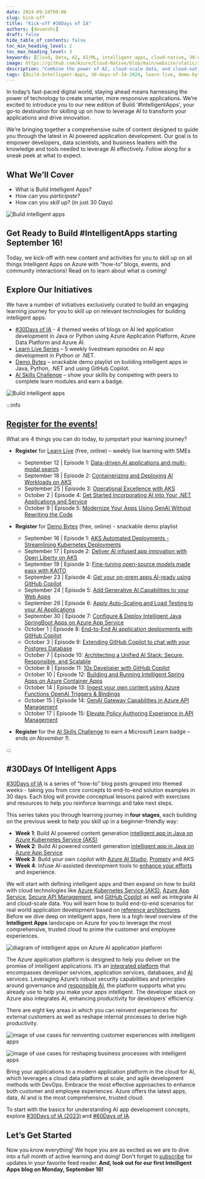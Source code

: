 ```yaml
---
date: 2024-09-10T09:00
slug: kick-off
title: "Kick-off #30Days of IA"
authors: [devanshi]
draft: false
hide_table_of_contents: false
toc_min_heading_level: 2
toc_max_heading_level: 3
keywords: [Cloud, Data, AI, AI/ML, intelligent apps, cloud-native, 30-days-2024, 30-days, enterprise apps, digital experiences, app modernization, serverless, ai apps]
image: https://github.com/Azure/Cloud-Native/blob/main/website/static/img/ogImage.png
description: "Combine the power of AI, cloud-scale data, and cloud-native app development to create highly differentiated digital experiences. Develop adaptive, responsive, and personalized experiences by building and modernizing intelligent applications with Azure." 
tags: [Build-Intelligent-Apps, 30-days-of-IA-2024, learn-live, demo-bytes, community-gallery, azure-kubernetes-service, azure-functions, azure-openai, azure-container-apps, azure-cosmos-db, github-copilot, github-codespaces, github-actions]
---
```


<head> 
  <meta property="og:url" content="https://azure.github.io/cloud-native/30-days-of-ia-2024/kick-off"/>
  <meta property="og:type" content="website"/>
  <meta property="og:title" content="Build Intelligent Apps | AI Apps on Azure"/>
  <meta property="og:description" content="Join us on a learning journey to build intelligent apps on Azure. Read all about the upcoming #BuildIntelligentApps initiative on this post!"/>
  <meta property="og:image" content="https://github.com/Azure/Cloud-Native/blob/main/website/static/img/ogImage.png"/>
  <meta name="twitter:url" content="https://azure.github.io/Cloud-Native/30-days-of-ia-2024/kick-off" />
  <meta name="twitter:title" content="Build Intelligent Apps | AI Apps on Azure" />
  <meta name="twitter:description" content="Join us on a learning journey to build intelligent apps on Azure. Read all about the upcoming #BuildIntelligentApps initiative on this post!" />
  <meta name="twitter:image" content="https://azure.github.io/Cloud-Native/img/ogImage.png" />
  <meta name="twitter:card" content="summary_large_image" />
  <meta name="twitter:creator" content="@devanshidiaries" />
  <link rel="canonical" href="https://azure.github.io/Cloud-Native/30-days-of-ia-2024/kick-off" />
</head>

<!-- End METADATA -->

In today’s fast-paced digital world, staying ahead means harnessing the power of technology to create smarter, more responsive applications. We’re excited to introduce you to our new edition of Build '#IntelligentApps', your go-to destination for skilling up on how to leverage AI to transform your applications and drive innovation.

We’re bringing together a comprehensive suite of content designed to guide you through the latest in AI powered application development. Our goal is to empower developers, data scientists, and business leaders with the knowledge and tools needed to leverage AI effectively. Follow along for a sneak peek at what to expect.

## What We’ll Cover

* What is Build Intelligent Apps?
* How can you *participate*?
* How can you *skill up*? (in just 30 Days)

![Build intelligent apps](../../static/img/30-days-of-ia-2024/30-days-of-ia-2024-build-ia-banner.jpg)

## Get Ready to Build #IntelligentApps starting September 16!

Today, we kick-off with new content and activities for you to skill up on all things Intelligent Apps on Azure with “how-to” blogs, events, and community interactions! Read on to learn about what is coming!

## Explore Our Initiatives

We have a number of initiatives exclusively curated to build an engaging learning journey for you to skill up on relevant technologies for building intelligent apps.

* [#30Days of IA](https://azure.github.io/Cloud-Native/30-days-of-ia-2024) - 4 themed weeks of blogs on AI led application development in Java or Python using Azure Application Platform, Azure Data Platform and Azure AI.
* [Learn Live Series](https://aka.ms/FallForIA/LearnLive) – 5 weekly livestream episodes on AI app development in Python or .NET.
* [Demo Bytes](https://azure.github.io/Cloud-Native/Build-IA/DemoBytes) – snackable demo playlist on building intelligent apps in Java, Python, .NET and using GitHub Copilot.
* [AI Skills Challenge](https://aka.ms/build-ia/csc) – show your skills by competing with peers to complete learn modules and earn a badge.

![Build intelligent apps](../../static/img/30-days-of-ia-2024/blogs/2024-09-10/30-days-of-ia-2024-cloud-skills-modules.jpg)

:::info

## [Register for the events!](https://aka.ms/bia/events?ocid=biafy25h1_30daysofia_webpage_azuremktg)

What are 4 things you can do today, to jumpstart your learning journey?

* **Register**  for [Learn Live](https://aka.ms/bia/events?ocid=biafy25h1_30daysofia_webpage_azuremktg) (free, online) – weekly live learning with SMEs
  * September 12 | Episode 1: [Data-driven AI applications and multi-modal search](https://developer.microsoft.com/reactor/events/23495/?ocid=biafy25h1_30daysofia_webpage_azuremktg)
  * September 18 | Episode 2: [Containerizing and Deploying AI Workloads on AKS](https://developer.microsoft.com/reactor/events/23702/?ocid=biafy25h1_30daysofia_webpage_azuremktg)
  * September 25 | Episode 3: [Operational Excellence with AKS](https://developer.microsoft.com/reactor/events/23497/?ocid=biafy25h1_30daysofia_webpage_azuremktg)
  * October 2 | Episode 4: [Get Started Incorporating AI into Your .NET Applications and Service](https://developer.microsoft.com/reactor/events/23656/?ocid=biafy25h1_30daysofia_webpage_azuremktg)
  * October 9 | Episode 5: [Modernize Your Apps Using GenAI Without Rewriting the Code](https://developer.microsoft.com/reactor/events/23657/?ocid=biafy25h1_30daysofia_webpage_azuremktg)

* **Register** for [Demo Bytes](https://aka.ms/bia/events?ocid=biafy25h1_30daysofia_webpage_azuremktg) (free, online) - snackable demo playlist
  * September 16 | Episode 1: [AKS Automated Deployments - Streamlining Kubernetes Deployments](https://developer.microsoft.com/reactor/events/23702/?ocid=biafy25h1_30daysofia_webpage_azuremktg)
  * September 17 | Episode 2: [Deliver AI infused app innovation with Open Liberty on AKS](https://developer.microsoft.com/reactor/events/23587/?ocid=biafy25h1_30daysofia_webpage_azuremktg)
  * September 19 | Episode 3: [Fine-tuning open-source models made easy with KAITO](https://developer.microsoft.com/reactor/events/23697/?ocid=biafy25h1_30daysofia_webpage_azuremktg)
  * September 23 | Episode 4: [Get your on-prem apps AI-ready using GitHub Copilot](https://developer.microsoft.com/reactor/events/23588/?ocid=biafy25h1_30daysofia_webpage_azuremktg)
  * September 24 | Episode 5: [Add Generative AI Capabilities to your Web Apps](https://developer.microsoft.com/reactor/events/23590/?ocid=biafy25h1_30daysofia_webpage_azuremktg)
  * September 26 | Episode 6: [Apply Auto-Scaling and Load Testing to your AI Applications](https://developer.microsoft.com/reactor/events/23592/?ocid=biafy25h1_30daysofia_webpage_azuremktg)
  * September 30 | Episode 7: [Configure & Deploy Intelligent Java SpringBoot Apps on Azure App Service](https://developer.microsoft.com/reactor/events/23593/?ocid=biafy25h1_30daysofia_webpage_azuremktg)
  * October 1 | Episode 8: [End-to-End AI application deployments with GitHub Copilot](https://developer.microsoft.com/reactor/events/23594/?ocid=biafy25h1_30daysofia_webpage_azuremktg)
  * October 3 | Episode 9: [Extending GitHub Copilot to chat with your Postgres Database](https://developer.microsoft.com/reactor/events/23595/?ocid=biafy25h1_30daysofia_webpage_azuremktg)
  * October 7 | Episode 10: [Architecting a Unified AI Stack: Secure, Responsible, and Scalable](https://developer.microsoft.com/reactor/events/23596/?ocid=biafy25h1_30daysofia_webpage_azuremktg)
  * October 8 | Episode 11: [10x Developer with GitHub Copilot](https://developer.microsoft.com/reactor/events/23597/?ocid=biafy25h1_30daysofia_webpage_azuremktg)
  * October 10 | Episode 12: [Building and Running Intelligent Spring Apps on Azure Container Apps](https://developer.microsoft.com/reactor/events/23598/?ocid=biafy25h1_30daysofia_webpage_azuremktg)
  * October 14 | Episode 13: [Ingest your own content using Azure Functions OpenAI Triggers & Bindings](https://developer.microsoft.com/reactor/events/23599/?ocid=biafy25h1_30daysofia_webpage_azuremktg)
  * October 15 | Episode 14: [GenAI Gateway Capabilities in Azure API Management](https://developer.microsoft.com/reactor/events/23600/?ocid=biafy25h1_30daysofia_webpage_azuremktg)
  * October 17 | Episode 15: [Elevate Policy Authoring Experience in API Management](https://developer.microsoft.com/reactor/events/23601/?ocid=biafy25h1_30daysofia_webpage_azuremktg)

* **Register** for the [AI Skills Challenge](https://aka.ms/intelligent-apps/csc?ocid=biafy25h1_30daysofia_webpage_azuremktg) to earn a Microsoft Learn badge – ends on *November 1*!.

:::

## #30Days Of Intelligent Apps

[#30Days of IA](https://azure.github.io/Cloud-Native/30-days-of-ia-2024) is a series of “how-to” blog posts grouped into themed weeks - taking you from core concepts to end-to-end solution examples in 30 days. Each blog will provide conceptual lessons paired with exercises and resources to help you reinforce learnings and take next steps.

This series takes you through learning journey in **four stages**, each building on the previous week to help you skill up in a beginner-friendly way:

* **Week 1**: Build AI powered content generation [intelligent app in Java on Azure Kubernetes Service (AKS)](https://azure.microsoft.com/blog/build-next-generation-ai-powered-applications-on-microsoft-azure/?ocid=biafy25h1_30daysofia_webpage_azuremktg)
* **Week 2**: Build AI powered content generation [intelligent app in Java on Azure App Service](https://azure.microsoft.com/blog/build-next-generation-ai-powered-applications-on-microsoft-azure/?ocid=biafy25h1_30daysofia_webpage_azuremktg)
* **Week 3**: Build your own copilot with [Azure AI Studio](https://azure.microsoft.com/products/ai-studio/?msockid=115fb720d83d62ad12f8a380d9876328&ocid=biafy25h1_30daysofia_webpage_azuremktg), [Prompty](https://github.com/microsoft/prompty) and AKS
* **Week 4**: Infuse AI-assisted development tools to [enhance your efforts](https://www.microsoft.com/research/publication/the-space-of-developer-productivity-theres-more-to-it-than-you-think/?msockid=115fb720d83d62ad12f8a380d9876328&ocid=biafy25h1_30daysofia_webpage_azuremktg) and experience.

We will start with defining intelligent apps and then expand on how to build with cloud technologies like [Azure Kubernetes Service (AKS)](https://azure.microsoft.com/products/kubernetes-service/?ocid=biafy25h1_30daysofia_webpage_azuremktg), [Azure App Service](https://azure.microsoft.com/products/app-service/?ocid=biafy25h1_30daysofia_webpage_azuremktg), [Secure API Management](https://azure.microsoft.com/products/api-management/?ocid=biafy25h1_30daysofia_webpage_azuremktg), and [GitHub Copilot](https://github.com/features/copilot?ef_id=_k_77f1fde05f071240ccbe9b3b760f8c57_k_&OCID=AIDcmmb150vbv1_SEM__k_77f1fde05f071240ccbe9b3b760f8c57_k_&msclkid=77f1fde05f071240ccbe9b3b760f8c57) as well as integrate AI and cloud-scale data. You will learn how to build end-to-end scenarios for real world application development based on [reference architectures](https://learn.microsoft.com/azure/architecture/?ocid=biafy25h1_30daysofia_webpage_azuremktg). Before we dive deep on intelligent apps, here is a high-level overview of the **Intelligent Apps** landscape on Azure for you to leverage the most comprehensive, trusted cloud to prime the customer and employee experiences.

![diagram of intelligent apps on Azure AI application platform](../../static/img/30-days-of-ia-2024/blogs/2024-09-10/azure-ai-application-platform.jpeg)

The Azure application platform is designed to help you deliver on the promise of intelligent applications. It’s an [integrated platform](https://azure.microsoft.com/solutions/build-modernize-intelligent-apps?ocid=biafy25h1_30daysofia_webpage_azuremktg) that encompasses developer services, application services, databases, and [AI](https://azure.microsoft.com/solutions/ai/?ocid=biafy25h1_30daysofia_webpage_azuremktg) services. Leveraging Azure’s robust security capabilities and principles around governance and [responsible AI](https://www.microsoft.com/ai/responsible-ai?ocid=biafy25h1_30daysofia_webpage_azuremktg), the platform supports what you already use to help you make your apps intelligent. The developer stack on Azure also integrates AI, enhancing productivity for developers’ efficiency.

There are eight key areas in which you can reinvent experiences for external customers as well as reshape internal processes to derive high productivity.

![image of use cases for reinventing customer experiences with intelligent apps](../../static/img/30-days-of-ia-2024/blogs/2024-09-10/customer-experiences.jpeg)

![image of use cases for reshaping business processes with intelligent apps](../../static/img/30-days-of-ia-2024/blogs/2024-09-10/reshaping-business-processes.jpeg)

Bring your applications to a modern application platform in the cloud for AI, which leverages a cloud data platform at scale, and agile development methods with DevOps. Embrace the most effective approaches to enhance both customer and employee experiences. Azure offers the latest apps, data, AI and is the most comprehensive, trusted cloud.

To start with the basics for understanding AI app development concepts, explore [#30Days of IA (2023)](https://azure.github.io/Cloud-Native/30DaysOfIA/) and [#60Days of IA](https://azure.github.io/Cloud-Native/60DaysOfIA/).

## Let’s Get Started

Now you know everything! We hope you are as excited as we are to dive into a full month of active learning and doing! Don't forget to [subscribe](https://azure.github.io/Cloud-Native/30-days-of-ia-2024/rss.xml) for updates in your favorite feed reader. **And, look out for our first Intelligent Apps blog on Monday, September 16!**